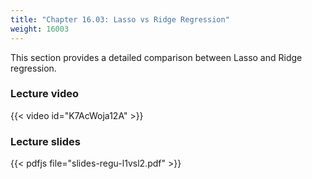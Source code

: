 ```yaml
---
title: "Chapter 16.03: Lasso vs Ridge Regression"
weight: 16003
---
```

This section provides a detailed comparison between Lasso and Ridge regression.

<!--more-->

### Lecture video

{{< video id="K7AcWoja12A" >}}

### Lecture slides

{{< pdfjs file="slides-regu-l1vsl2.pdf" >}}
